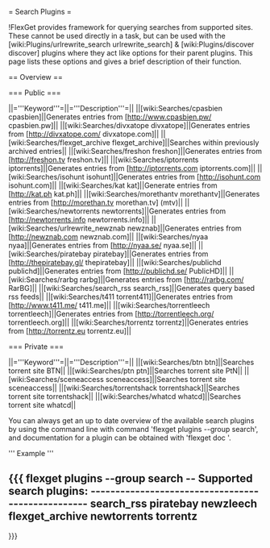 = Search Plugins =

!FlexGet provides framework for querying searches from supported sites. These cannot be used directly in a task, but can be used with the [wiki:Plugins/urlrewrite_search urlrewrite_search] & [wiki:Plugins/discover discover] plugins where they act like options for their parent plugins. This page lists these options and gives a brief description of their function.


== Overview == 

=== Public ===

||='''Keyword'''=||='''Description'''=||
||[wiki:Searches/cpasbien cpasbien]||Generates entries from [http://www.cpasbien.pw/ cpasbien.pw]||
||[wiki:Searches/divxatope divxatope]||Generates entries from [http://divxatope.com/ divxatope.com]||
||[wiki:Searches/flexget_archive flexget_archive]||Searches within previously archived entries||
||[wiki:Searches/freshon freshon]||Generates entries from [http://freshon.tv freshon.tv]||
||[wiki:Searches/iptorrents iptorrents]||Generates entries from [http://iptorrents.com iptorrents.com]||
||[wiki:Searches/isohunt isohunt]||Generates entries from [http://isohunt.com isohunt.com]||
||[wiki:Searches/kat kat]||Generate entries from [http://kat.ph kat.ph]||
||[wiki:Searches/morethantv morethantv]||Generates entries from [http://morethan.tv morethan.tv] (mtv)||
||[wiki:Searches/newtorrents newtorrents]||Generates entries from [http://newtorrents.info newtorrents.info]||
||[wiki:Searches/urlrewrite_newznab newznab]||Generates entries from [http://newznab.com newznab.com]||
||[wiki:Searches/nyaa nyaa]||Generates entries from [http://nyaa.se/ nyaa.se]||
||[wiki:Searches/piratebay piratebay]||Generates entries from [http://thepiratebay.gl/ thepiratebay]||
||[wiki:Searches/publichd publichd]||Generates entries from [http://publichd.se/ PublicHD]||
||[wiki:Searches/rarbg rarbg]||Generates entries from [http://rarbg.com/ RarBG]||
||[wiki:Searches/search_rss search_rss]||Generates query based rss feeds||
||[wiki:Searches/t411 torrent411]||Generates entries from [http://www.t411.me/ t411.me]||
||[wiki:Searches/torrentleech torrentleech]||Generates entries from [http://torrentleech.org/ torrentleech.org]||
||[wiki:Searches/torrentz torrentz]||Generates entries from [http://torrentz.eu torrentz.eu]||


=== Private ===

||='''Keyword'''=||='''Description'''=||
||[wiki:Searches/btn btn]||Searches torrent site BTN||
||[wiki:Searches/ptn ptn]||Searches torrent site PtN||
||[wiki:Searches/sceneaccess sceneaccess]||Searches torrent site sceneaccess||
||[wiki:Searches/torrentshack torrentshack]||Searches torrent site torrentshack||
||[wiki:Searches/whatcd whatcd]||Searches torrent site whatcd||

You can always get an up to date overview of the available search plugins by using the command line with command 'flexget plugins --group search', and documentation for a plugin can be obtained with 'flexget doc <plugin-name>'.

''' Example '''

{{{
flexget plugins --group search
-- Supported search plugins: --------------------------------------------------
 search_rss
 piratebay
 newzleech
 flexget_archive
 newtorrents
 torrentz
-------------------------------------------------------------------------------
}}}